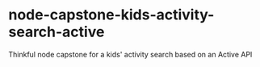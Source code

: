 # node-capstone-kids-activity-search-active
Thinkful node capstone for a kids' activity search based on an Active API
